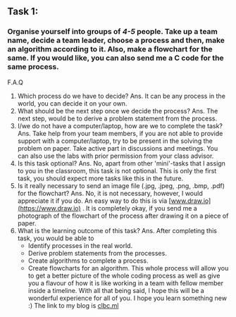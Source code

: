## **Task 1**:
### Organise yourself into groups of _4-5_ people. Take up a team name, decide a team leader, choose a process and then, make an algorithm according to it. Also, make a flowchart for the same. If you would like, you can also send me a C code for the same process.
F.A.Q
1. Which process do we have to decide? 
	Ans. It can be any process in the world, you can decide it on your own.
2. What should be the next step once we decide the process?
	 Ans. The next step, would be to derive a problem statement from the process.
3. I/we do not have a computer/laptop, how are we to complete the task? 
	Ans. Take help from your team members, if you are not able to provide support with a computer/laptop, try to be present in the solving the problem on paper. Take active part in discussions and meetings. You can also use the labs with prior permission from your class advisor.
4. Is this task optional? 
	Ans. No, apart from other 'mini'-tasks that I assign to you in the classroom, this task is not optional. This is only the first task, you should expect more tasks like this in the future.
5. Is it really necessary to send an image file (.jpg, .jpeg, .png, .bmp, .pdf) for the flowchart? 
	Ans. No, it is not necessary, however, I would appreciate it if you do. An easy way to do this is via [www.draw.io](https://www.draw.io) . It is completely okay, if you send me a photograph of the flowchart of the process after drawing it on a piece of paper.
6. What is the learning outcome of this task?
	Ans. After completing this task, you would be able to 
	-	Identify processes in the real world.
	-	Derive problem statements from the processes.
	-	Create algorithms to complete a process.
	-	Create flowcharts for an algorithm.
	This whole process will allow you to get a better picture of the whole coding process as well as give you a flavour of how it is like 
	working in a team with fellow member inside a timeline.
With all that being said, I hope this will be a wonderful experience for all of you. I hope you learn something new :)
The link to my blog is [clbc.ml][blog link]


[blog link]: https://clbc.ml
